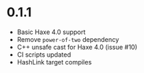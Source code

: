 # 0.1.1

- Basic Haxe 4.0 support 
- Remove `power-of-two` dependency
- C++ unsafe cast for Haxe 4.0 (issue #10)
- CI scripts updated
- HashLink target compiles